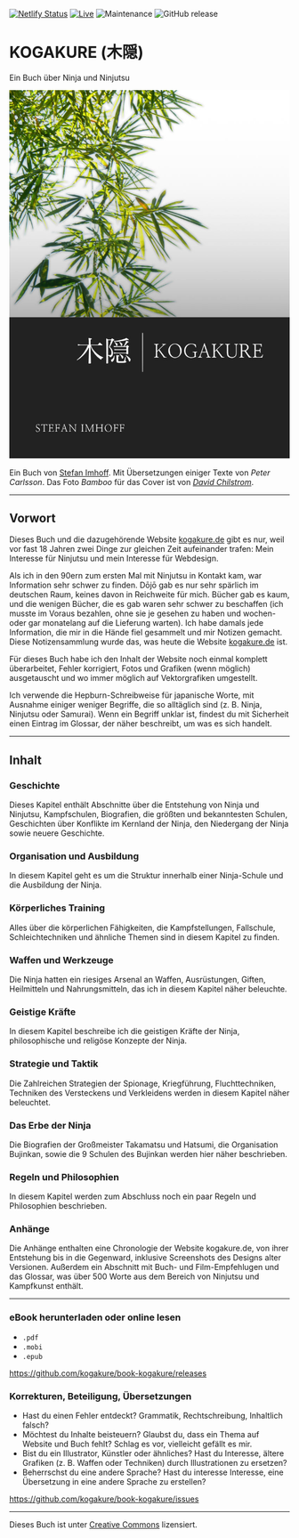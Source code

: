 [![Netlify Status](https://api.netlify.com/api/v1/badges/71271b96-84c1-48cc-9c05-0b93d62c4705/deploy-status)](https://app.netlify.com/sites/book-kogakure-de/deploys)
[![Live](https://img.shields.io/badge/live-book.kogakure.de-green.svg)](https://book.kogakure.de/) 
![Maintenance](https://img.shields.io/maintenance/yes/2021.svg) 
![GitHub release](https://img.shields.io/github/release/kogakure/book-kogakure.svg)

# KOGAKURE (木隠)

Ein Buch über Ninja und Ninjutsu

![木隠 \| KOGAKURE, ein Buch von Stefan Imhoff](cover_web.jpg)

Ein Buch von [Stefan Imhoff](https://stefanimhoff.de). Mit Übersetzungen einiger Texte von *Peter Carlsson*. Das Foto *Bamboo* für das Cover ist von [*David Chilstrom*](https://www.flickr.com/photos/chilstrom/299326607/).

---

## Vorwort

Dieses Buch und die dazugehörende Website [kogakure.de](https://kogakure.de) gibt es nur, weil vor fast 18 Jahren zwei Dinge zur gleichen Zeit aufeinander trafen: Mein Interesse für Ninjutsu und mein Interesse für Webdesign.

Als ich in den 90ern zum ersten Mal mit Ninjutsu in Kontakt kam, war Information sehr schwer zu finden. Dōjō gab es nur sehr spärlich im deutschen Raum, keines davon in Reichweite für mich. Bücher gab es kaum, und die wenigen Bücher, die es gab waren sehr schwer zu beschaffen (ich musste im Voraus bezahlen, ohne sie je gesehen zu haben und wochen- oder gar monatelang auf die Lieferung warten). Ich habe damals jede Information, die mir in die Hände fiel gesammelt und mir Notizen gemacht. Diese Notizensammlung wurde das, was heute die Website [kogakure.de](https://kogakure.de) ist.

Für dieses Buch habe ich den Inhalt der Website noch einmal komplett überarbeitet, Fehler korrigiert, Fotos und Grafiken (wenn möglich) ausgetauscht und wo immer möglich auf Vektorgrafiken umgestellt.

Ich verwende die Hepburn-Schreibweise für japanische Worte, mit Ausnahme einiger weniger Begriffe, die so alltäglich sind (z. B. Ninja, Ninjutsu oder Samurai). Wenn ein Begriff unklar ist, findest du mit Sicherheit einen Eintrag im Glossar, der näher beschreibt, um was es sich handelt.

---

## Inhalt

### Geschichte

Dieses Kapitel enthält Abschnitte über die Entstehung von Ninja und Ninjutsu, Kampfschulen, Biografien, die größten und bekanntesten Schulen, Geschichten über Konflikte im Kernland der Ninja, den Niedergang der Ninja sowie neuere Geschichte.

### Organisation und Ausbildung

In diesem Kapitel geht es um die Struktur innerhalb einer Ninja-Schule und die Ausbildung der Ninja.

### Körperliches Training

Alles über die körperlichen Fähigkeiten, die Kampfstellungen, Fallschule, Schleichtechniken und ähnliche Themen sind in diesem Kapitel zu finden.

### Waffen und Werkzeuge

Die Ninja hatten ein riesiges Arsenal an Waffen, Ausrüstungen, Giften, Heilmitteln und Nahrungsmitteln, das ich in diesem Kapitel näher beleuchte.

### Geistige Kräfte

In diesem Kapitel beschreibe ich die geistigen Kräfte der Ninja, philosophische und religöse Konzepte der Ninja.

### Strategie und Taktik

Die Zahlreichen Strategien der Spionage, Kriegführung, Fluchttechniken, Techniken des Versteckens und Verkleidens werden in diesem Kapitel näher beleuchtet.

### Das Erbe der Ninja

Die Biografien der Großmeister Takamatsu und Hatsumi, die Organisation Bujinkan, sowie die 9 Schulen des Bujinkan werden hier näher beschrieben.

### Regeln und Philosophien

In diesem Kapitel werden zum Abschluss noch ein paar Regeln und Philosophien beschrieben.

### Anhänge

Die Anhänge enthalten eine Chronologie der Website kogakure.de, von ihrer Entstehung bis in die Gegenward, inklusive Screenshots des Designs alter Versionen. Außerdem ein Abschnitt mit Buch- und Film-Empfehlugen und das Glossar, was über 500 Worte aus dem Bereich von Ninjutsu und Kampfkunst enthält.

---

### eBook herunterladen oder online lesen

-   `.pdf`
-   `.mobi`
-   `.epub`

<https://github.com/kogakure/book-kogakure/releases>

### Korrekturen, Beteiligung, Übersetzungen

-   Hast du einen Fehler entdeckt? Grammatik, Rechtschreibung, Inhaltlich falsch?
-   Möchtest du Inhalte beisteuern? Glaubst du, dass ein Thema auf Website und Buch fehlt? Schlag es vor, vielleicht gefällt es mir.
-   Bist du ein Illustrator, Künstler oder ähnliches? Hast du Interesse, ältere Grafiken (z. B. Waffen oder Techniken) durch Illustrationen zu ersetzen?
-   Beherrschst du eine andere Sprache? Hast du interesse Interesse, eine Übersetzung in eine andere Sprache zu erstellen?

<https://github.com/kogakure/book-kogakure/issues>

---

Dieses Buch ist unter [Creative Commons](https://creativecommons.org/licenses/by-nc/4.0/deed.de) lizensiert.
